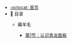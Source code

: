 - [:octocat: 首页](/README)
- :memo: 目录
   - 薅羊毛
     
     - [第1节：认识青龙面板](./md/wool/2022-3-11-第一节-青龙面板.md)

